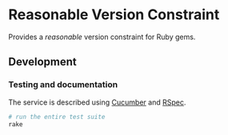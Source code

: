 Reasonable Version Constraint
=============================

Provides a _reasonable_ version constraint for Ruby gems.

Development
-----------

### Testing and documentation

The service is described using [Cucumber][cucumber] and [RSpec][rspec].

  [cucumber]: https://github.com/cucumber/cucumber-rails
  [rspec]: https://github.com/rspec/rspec-rails

```bash
# run the entire test suite
rake
```


